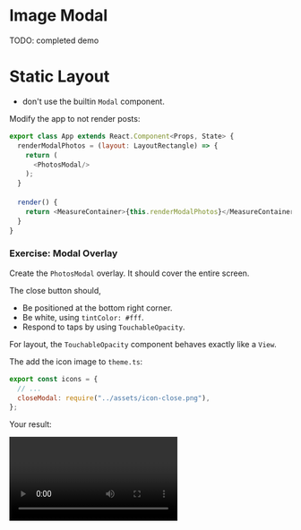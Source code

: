 # Image Modal

TODO: completed demo

# Static Layout

+ don't use the builtin `Modal` component.

Modify the app to not render posts:

```js
export class App extends React.Component<Props, State> {
  renderModalPhotos = (layout: LayoutRectangle) => {
    return (
      <PhotosModal/>
    );
  }

  render() {
    return <MeasureContainer>{this.renderModalPhotos}</MeasureContainer>
  }
}
```

### Exercise: Modal Overlay

Create the `PhotosModal` overlay. It should cover the entire screen.

The close button should,

+ Be positioned at the bottom right corner.
+ Be white, using `tintColor: #fff`.
+ Respond to taps by using `TouchableOpacity`.

For layout, the `TouchableOpacity` component behaves exactly like a `View`.

The add the icon image to `theme.ts`:

```js
export const icons = {
  // ...
  closeModal: require("../assets/icon-close.png"),
};
```

Your result:

<video src="modal-overlay.mp4" controls/>

### Exercise: Display Image In Modal

+ The image should be centered.
+ The image should fit inside the modal exactly.

This task is slightly tricky because you can't easily say "width: 100%", and have the image resize automatically to fit its parent container.

You'll need to pass the window layout down to PhotosModal as a prop.

```js
import {
  LayoutRectangle,
} from "react-native";

interface Props {
  // ...
  windowLayout: LayoutRectangle;
}
```

Your result:

![](centered-modal-image.jpg)

In landscape:

![](centered-modal-image-landscape.jpg)

### Exercise: Display Multiple Images

Finally, let's use the cross-platform `Pager` component to display multiple images.

Download [Pager.tsx](Pager.tsx).


Your result:

<video src="photos-modal-pager.mp4" controls/>


Unfortunately, rotation in iOS is buggy:

<video src="ios-pager-rotate-bug.mp4" controls/>

Android's Pager handles rotation properly:

<video src="pager-rotation-android-ok.mp4" controls/>

# Toggle Modal

Becaues our app is simple, we'll keep the implementation simple by using the uppermost `App` component to maintain state. Although we won't be using Flux, we'll still preserve much of Flux's philosophy.

In other words, the "global store" is the App's state, the "actions" are the App's methods that manipulate the state. There is one-way dataflow from the App to its child components.

### Exercise:

Let's add `modalPost` to the `App` state, and two methods to manipulate it:

```js

import { PhotoPost } from "./types";

interface State {
  /**
   * The photo post currently being displayed.
   *
   * @initialValue null
   */
  modalPost?: PhotoPost;
}

export class App extends Component<Props, State> {
  showModalPhotos: ShowPhotoModalFunction = (post: PhotoPost) => {
    // ...
  }

  hideModalPhotos: HideModalFunction = () => {
    // ...
  }
}
```

Because we are using these two functions as values, passed down the hierarchy tree, it'd be a good idea to declare their types in `types.ts`:

```js
export type ShowPhotoModalFunction = (post: PhotoPost) => void;
export type HideModalFunction = () => void;
```

The child component should also declare that it requires a function value for a property:

```js
interface Props {
  // ...
  showModalPhotos: ShowPhotoModalFunction;
}
```

Add two triggers to show and close the modal:

+ `TouchableWithoutFeedback` to show modal when the cover photo of a post is tapped.
+ `TouchableOpacity` to hide modal when the modal close icon is taped.
+ The scroll position of the photos list should be preserved.


Your result:

<video src="toggle-and-dismiss-modal.mp4" controls/>


### Exercise: Android Backbutton

Android has a hardware back button. We should implement the back behaviour to meet an Android user's expectation.

+ If user is seeing a modal, "back" should go to the list view.
+ If user is already seeing the list, "back" should exit the app.

Use the [BackAndroid](https://facebook.github.io/react-native/docs/backandroid.html#content) module to listen to back button presses. Like this:

Question: What does BackAndroid do in iOS? Find out by looking at the source code!

```js
export class App extends Component<Props, State> {
  componentDidMount() {
    // What does this do in iOS?
    BackAndroid.addEventListener("hardwareBackPress", this.goback)
  }

  componentWillUnmount() {
    BackAndroid.removeEventListener("hardwareBackPress", this.goback)
  }

  goback: () => {
    // ...
  }
}
```

Your result:

<video src="android-back-button.mp4" controls/>

